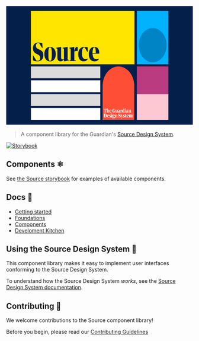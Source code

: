 <img src="assets/logo.png" height="320" width="620" >

> A component library for the Guardian's [Source Design System](https://theguardian.design).

[![Storybook](https://cdn.jsdelivr.net/gh/storybookjs/brand@main/badge/badge-storybook.svg)](https://guardian.github.io/source)

## Components ⚛️

See [the Source storybook](https://guardian.github.io/source) for examples of available components.

## Docs 📖

-   [Getting started](https://guardian.github.io/source/?path=/story/getting-started--page)
-   [Foundations](https://guardian.github.io/source/?path=/story/foundations--page)
-   [Components](https://guardian.github.io/source/?path=/story/components--page)
-   [Develoment Kitchen](https://guardian.github.io/source/?path=/story/development-kitchen--page)

## Using the Source Design System 🎨

This component library makes it easy to implement user interfaces conforming to the Source Design System.

To understand how the Source Design System _works_, see the [Source Design System documentation](https://theguardian.design).

## Contributing 💝

We welcome contributions to the Source component library!

Before you begin, please read our
[Contributing Guidelines](https://guardian.github.io/source/?path=/story/contributing-overview--page)
